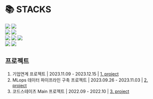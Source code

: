 <div align=left><h1>📚 STACKS</h1></div>

<div style="text-align: left;">
  <img src="https://img.shields.io/badge/java-007396?style=for-the-badge&logo=java&logoColor=white"> 
  <img src="https://img.shields.io/badge/python-3776AB?style=for-the-badge&logo=python&logoColor=white"> 
  <br>
  
   
  <img src="https://img.shields.io/badge/mysql-4479A1?style=for-the-badge&logo=mysql&logoColor=white">
  <img src="https://img.shields.io/badge/postgresql-4169E1?style=for-the-badge&logo=mysql&logoColor=white">
  <br>
  
  <img src="https://img.shields.io/badge/spring-6DB33F?style=for-the-badge&logo=spring&logoColor=white">
  <img src="https://img.shields.io/badge/springboot-6DB33F?style=for-the-badge&logo=springboot&logoColor=white">
  <img src="https://img.shields.io/badge/flask-000000?style=for-the-badge&logo=flask&logoColor=white">
  <br>

  <img src="https://img.shields.io/badge/amazonaws-232F3E?style=for-the-badge&logo=amazonaws&logoColor=white"> 
  <img src="https://img.shields.io/badge/git-F05032?style=for-the-badge&logo=git&logoColor=white">
  <br>
</div>


## 프로젝트

1. 기업연계 프로젝트 | 2023.11.09 - 2023.12.15 | [1. project](https://github.com/kclown0/aws-emr-project)
2. MLops 데이터 파이프라인 구축 프로젝트 | 2023.09.26 - 2023.11.03  | [2. project](https://github.com/kclown0/k8s_project)
3. 코드스테이츠 Main 프로젝트 | 2022.09 - 2022.10 | [3. project](https://github.com/kclown0/seb39_main_002)

<!--
**kclown0/kclown0** is a ✨ _special_ ✨ repository because its `README.md` (this file) appears on your GitHub profile.

Here are some ideas to get you started:

- 🔭 I’m currently working on ...
- 🌱 I’m currently learning ...
- 👯 I’m looking to collaborate on ...
- 🤔 I’m looking for help with ...
- 💬 Ask me about ...
- 📫 How to reach me: ...
- 😄 Pronouns: ...
- ⚡ Fun fact: ...
-->
